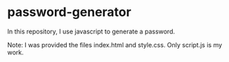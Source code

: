 # password-generator

In this repository, I use javascript to generate a password.

Note: I was provided the files index.html and style.css.  Only script.js is my work.